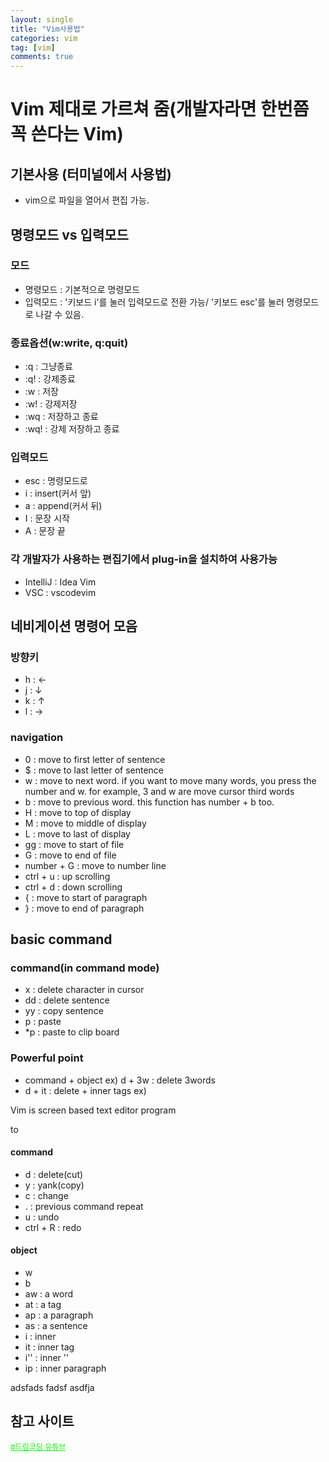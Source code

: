 ```yaml
---
layout: single
title: "Vim사용법"
categories: vim
tag: [vim]
comments: true
---
```


# Vim 제대로 가르쳐 줌(개발자라면 한번쯤 꼭 쓴다는 Vim)

## 기본사용 (터미널에서 사용법)
- vim으로 파일을 열어서 편집 가능.

## 명령모드 vs 입력모드

### 모드
- 명령모드 : 기본적으로 명령모드
- 입력모드 : '키보드 i'를 눌러 입력모드로 전환 가능/ '키보드 esc'를 눌러 명령모드로 나갈 수 있음. 

### 종료옵션(w:write, q:quit)
- :q : 그냥종료
- :q! : 강제종료
- :w : 저장
- :w! : 강제저장
- :wq : 저장하고 종료
- :wq! : 강제 저장하고 종료

### 입력모드
- esc : 명령모드로
- i : insert(커서 앞)
- a : append(커서 뒤)
- I : 문장 시작
- A : 문장 끝

### 각 개발자가 사용하는 편집기에서 plug-in을 설치하여 사용가능
- IntelliJ : Idea Vim
- VSC : vscodevim

## 네비게이션 명령어 모음

### 방향키
- h : ←
- j : ↓
- k : ↑
- l : →

### navigation
- 0 : move to first letter of sentence
- $ : move to last letter of sentence
- w : move to next word. if you want to move many words, you press the number and w. for example, 3 and w are move cursor third words
- b : move to previous word. this function has number + b too.
- H : move to top of display
- M : move to middle of display
- L : move to last of display
- gg : move to start of file
- G : move to end of file
- number + G : move to number line 
- ctrl + u : up scrolling
- ctrl + d : down scrolling
- { : move to start of paragraph
- } : move to end of paragraph

## basic command

### command(in command mode)
- x : delete character in cursor
- dd : delete sentence
- yy : copy sentence
- p : paste
- *p : paste to clip board

### Powerful point
- command + object
ex) d + 3w : delete 3words
- d + it : delete + inner tags
ex)
<p>Vim is screen based text editor program</p>
to
<p></p>


#### command 
- d : delete(cut)
- y : yank(copy)
- c : change
- . : previous command repeat
- u : undo 
- ctrl + R : redo 

#### object 
- w
- b
- aw : a word
- at : a tag
- ap : a paragraph
- as : a sentence
- i : inner
- it : inner tag
- i'' : inner ''
- ip : inner paragraph



adsfads fadsf asdfja
## 참고 사이트
<a href='https://www.youtube.com/watch?v=cY0JxzENBJg' target='_blank' style="color:lime; font-size:12px;">#드림코딩 유튜브</a>